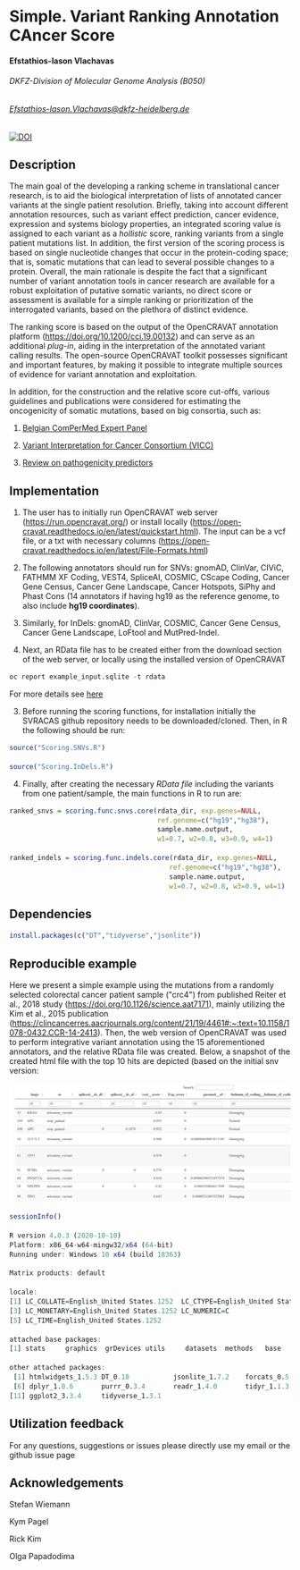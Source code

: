 # Simple. Variant Ranking Annotation CAncer Score

#### Efstathios-Iason Vlachavas
###### DKFZ-Division of Molecular Genome Analysis (B050)
###### Efstathios-Iason.Vlachavas@dkfz-heidelberg.de

[![DOI](https://zenodo.org/badge/DOI/10.5281/zenodo.5636747.svg)](https://doi.org/10.5281/zenodo.5636747)

## Description

The main goal of the developing a ranking scheme in translational cancer research, is to aid the biological interpretation of lists of annotated cancer variants at the single patient resolution. Briefly, taking into account different annotation resources, such as variant effect prediction, cancer evidence, expression and systems biology properties, an integrated scoring value is assigned to each variant as a *hollistic* score, ranking variants from a single patient mutations list. In addition, the first version of the scoring process is based on single nucleotide changes that occur in the protein-coding space; that is, somatic mutations that can lead to several possible changes to a protein. Overall, the main rationale is despite the fact that a significant number of variant annotation tools in cancer research are available for a robust exploitation of putative somatic variants, no direct score or assessment is available for a simple ranking or prioritization of the interrogated variants, based on the plethora of distinct evidence. 

The ranking score is based on the output of the OpenCRAVAT annotation platform (https://doi.org/10.1200/cci.19.00132) and can serve as an additional *plug-in*, aiding in the interpretation of the annotated variant calling results. The open-source OpenCRAVAT toolkit possesses significant and important features, by making it possible to integrate multiple sources of evidence for variant annotation and exploitation.

In addition, for the construction and the relative score cut-offs, various guidelines and publications were considered for estimating the oncogenicity of somatic mutations, based on big consortia, such as:

1. [Belgian ComPerMed Expert Panel](https://doi.org/10.3390/cancers11122030) 

2. [Variant Interpretation for Cancer Consortium (VICC)](https://cancervariants.org/research/standards/onc_path_sop/)

3. [Review on pathogenicity predictors](https://dx.doi.org/10.1371%2Fjournal.pcbi.1006481)


## Implementation

1. The user has to initially run OpenCRAVAT web server (https://run.opencravat.org/) or install locally (https://open-cravat.readthedocs.io/en/latest/quickstart.html). The input can be a vcf file, or a txt with necessary columns (https://open-cravat.readthedocs.io/en/latest/File-Formats.html)

2. The following annotators should run for SNVs: gnomAD, ClinVar, CIViC, FATHMM XF Coding, VEST4, SpliceAI, COSMIC, CScape Coding, Cancer Gene Census, Cancer Gene Landscape, Cancer Hotspots, SiPhy and Phast Cons (14 annotators if having hg19 as the reference genome, to also include **hg19 coordinates**).

3. Similarly, for InDels: gnomAD, ClinVar, COSMIC, Cancer Gene Census, Cancer Gene Landscape, LoFtool and MutPred-Indel.

4. Next, an RData file has to be created either from the download section of the web server, or locally using the installed version of OpenCRAVAT

```python
oc report example_input.sqlite -t rdata

```

For more details see [here](https://open-cravat.readthedocs.io/en/latest/Reporter.html#example)

3. Before running the scoring functions, for installation initially the SVRACAS github repository needs to be downloaded/cloned. Then, in R the following should be run:

```r
source("Scoring.SNVs.R")

source("Scoring.InDels.R")

```

4. Finally, after creating the necessary *RData file* including the variants from one patient/sample, the main functions in R to run are:

```r
ranked_snvs = scoring.func.snvs.core(rdata_dir, exp.genes=NULL, 
                                     ref.genome=c("hg19","hg38"),
                                     sample.name.output, 
                                     w1=0.7, w2=0.8, w3=0.9, w4=1)

ranked_indels = scoring.func.indels.core(rdata_dir, exp.genes=NULL,
                                        ref.genome=c("hg19","hg38"), 
                                        sample.name.output,
                                        w1=0.7, w2=0.8, w3=0.9, w4=1)

```

## Dependencies

```r
install.packages(c("DT","tidyverse","jsonlite"))

```

## Reproducible example

Here we present a simple example using the mutations from a randomly selected colorectal cancer patient sample ("crc4") from published Reiter et al., 2018 study (https://doi.org/10.1126/science.aat7171), mainly utilizing the Kim et al., 2015 publication (https://clincancerres.aacrjournals.org/content/21/19/4461#:~:text=10.1158/1078-0432.CCR-14-2413). Then, the web version of OpenCRAVAT was used to perform integrative variant annotation using the 15 aforementioned annotators, and the relative RData file was created. Below, a snapshot of the created html file with the top 10 hits are depicted (based on the initial snv version:

![Top 10 ranked variants example](./Reproducible.Example.material/Scoring.Snapshot.OC.png)

```r
sessionInfo()

R version 4.0.3 (2020-10-10)
Platform: x86_64-w64-mingw32/x64 (64-bit)
Running under: Windows 10 x64 (build 18363)

Matrix products: default

locale:
[1] LC_COLLATE=English_United States.1252  LC_CTYPE=English_United States.1252   
[3] LC_MONETARY=English_United States.1252 LC_NUMERIC=C                          
[5] LC_TIME=English_United States.1252    

attached base packages:
[1] stats     graphics  grDevices utils     datasets  methods   base     

other attached packages:
 [1] htmlwidgets_1.5.3 DT_0.18           jsonlite_1.7.2    forcats_0.5.1     stringr_1.4.0    
 [6] dplyr_1.0.6       purrr_0.3.4       readr_1.4.0       tidyr_1.1.3       tibble_3.1.2     
[11] ggplot2_3.3.4     tidyverse_1.3.1

```

## Utilization feedback

For any questions, suggestions or issues please directly use my email or the github issue page 

## Acknowledgements

Stefan Wiemann

Kym Pagel

Rick Kim

Olga Papadodima
